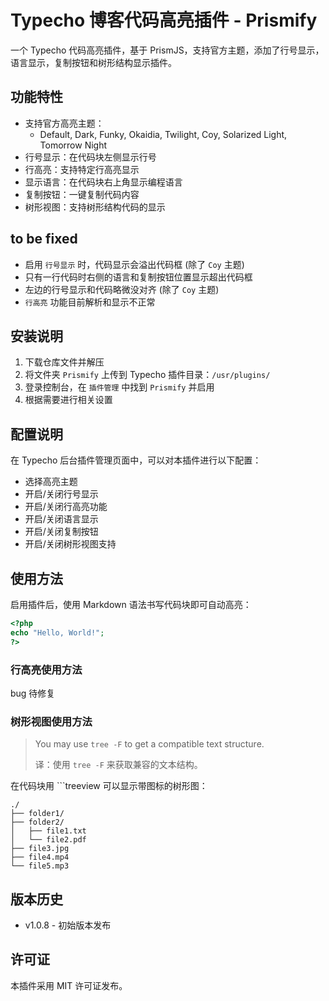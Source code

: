 # Typecho 博客代码高亮插件 - Prismify

一个 Typecho 代码高亮插件，基于 PrismJS，支持官方主题，添加了行号显示，语言显示，复制按钮和树形结构显示插件。

## 功能特性

- 支持官方高亮主题：
    - Default, Dark, Funky, Okaidia, Twilight, Coy, Solarized Light, Tomorrow Night
- 行号显示：在代码块左侧显示行号
- 行高亮：支持特定行高亮显示
- 显示语言：在代码块右上角显示编程语言
- 复制按钮：一键复制代码内容
- 树形视图：支持树形结构代码的显示

## to be fixed

- 启用 `行号显示` 时，代码显示会溢出代码框 (除了 `Coy` 主题)
- 只有一行代码时右侧的语言和复制按钮位置显示超出代码框
- 左边的行号显示和代码略微没对齐 (除了 `Coy` 主题)
- `行高亮` 功能目前解析和显示不正常

## 安装说明

1. 下载仓库文件并解压
2. 将文件夹 `Prismify` 上传到 Typecho 插件目录：`/usr/plugins/`
3. 登录控制台，在 `插件管理` 中找到 `Prismify` 并启用
4. 根据需要进行相关设置

## 配置说明

在 Typecho 后台插件管理页面中，可以对本插件进行以下配置：

- 选择高亮主题
- 开启/关闭行号显示
- 开启/关闭行高亮功能
- 开启/关闭语言显示
- 开启/关闭复制按钮
- 开启/关闭树形视图支持

## 使用方法

启用插件后，使用 Markdown 语法书写代码块即可自动高亮：

```php
<?php
echo "Hello, World!";
?>
```

### 行高亮使用方法

bug 待修复

### 树形视图使用方法

> You may use `tree -F` to get a compatible text structure.
> 
> 译：使用 `tree -F` 来获取兼容的文本结构。

在代码块用 \```treeview 可以显示带图标的树形图：

```treeview
./
├── folder1/
├── folder2/
│   ├── file1.txt
│   └── file2.pdf
├── file3.jpg
├── file4.mp4
└── file5.mp3
```

## 版本历史

- v1.0.8 - 初始版本发布

## 许可证

本插件采用 MIT 许可证发布。
